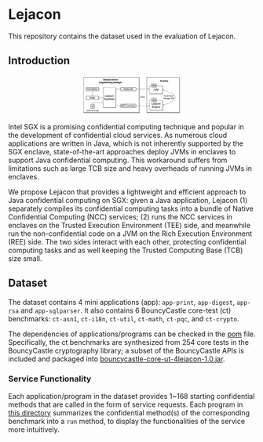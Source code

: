 # Lejacon
This repository contains the dataset used in the evaluation of Lejacon.

## Introduction
<div  align="center">    
<img src="docs/images/arch_overview.png" width="40%" height="40%" alt="architecture_overview" />
</div>

[//]: # (![]&#40;docs/images/arch_overview.png&#41;)
Intel SGX is a promising confidential computing technique and popular in the development of confidential cloud services.
As numerous cloud applications are written in Java, which is not inherently supported by the SGX enclave,
state-of-the-art approaches deploy JVMs in enclaves to support Java confidential computing.
This workaround suffers from limitations such as large TCB size and heavy overheads of running JVMs in enclaves.

We propose Lejacon that provides a lightweight and efficient approach to Java confidential computing on SGX:
given a Java application, Lejacon
(1) separately compiles its confidential computing tasks into a bundle of Native Confidential Computing (NCC) services;
(2) runs the NCC services in enclaves on the Trusted Execution Environment (TEE) side, and meanwhile run the non-confidential code on a JVM on the Rich Execution Environment (REE) side.
The two sides interact with each other, protecting confidential computing tasks and as well keeping the Trusted Computing Base (TCB) size small.


## Dataset
The dataset contains 4 mini applications (app): `app-print`, `app-digest`, `app-rsa` and `app-sqlparser`.
It also contains 6 BouncyCastle core-test (ct) benchmarks: `ct-asn1`, `ct-i18n`, `ct-util`, `ct-math`, `ct-pqc`, and `ct-crypto`.

The dependencies of applications/programs can be checked in the [pom](pom.xml) file.
Specifically, the ct benchmarks are synthesized from 254 core tests in the BouncyCastle cryptography library; a subset of the 
BouncyCastle APIs is included and packaged into [bouncycastle-core-ut-4lejacon-1.0.jar](bouncycastle-core-ut-4lejacon-1.0.jar).

### Service Functionality
Each application/program in the dataset provides 1~168 starting confidential methods that are called in the form of service requests.
Each program in [this directory](src/main/java/edu/lejacon/services)
summarizes the confidential method(s) of the corresponding benchmark into a `run` method, to display the functionalities of the service more intuitively.